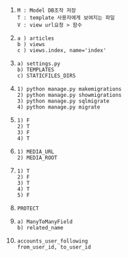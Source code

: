 1. ```
   M : Model DB조작 저장
   T : template 사용자에게 보여지는 파일
   V : view url요청 > 함수	
   ```

2. ```
   a ) articles
   b ) views
   c ) views.index, name='index' 
   ```

3. ```
   a) settings.py
   b) TEMPLATES
   c) STATICFILES_DIRS
   ```

4. ```
   1) python manage.py makemigrations
   2) python manage.py showmigrations
   3) python manage.py sqlmigrate
   4) python manage.py migrate
   ```

5. ```
   1) F
   2) T
   3) F
   4) T
   ```

6. ```
   1) MEDIA_URL 
   2) MEDIA_ROOT
   ```

7. ```
   1) T
   2) F
   3) T
   4) T
   5) F
   ```

8. ```
   PROTECT
   ```

9. ```
   a) ManyToManyField
   b) related_name
   ```

10. ```
    accounts_user_following
    from_user_id, to_user_id
    ```
    
    